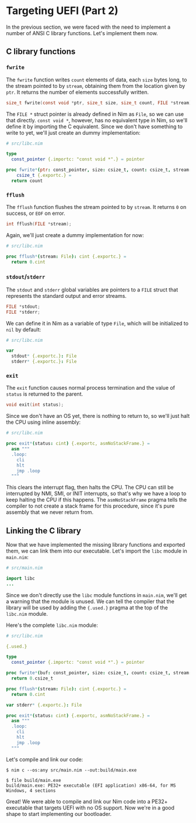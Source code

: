 # Targeting UEFI (Part 2)

In the previous section, we were faced with the need to implement a number of ANSI C library functions. Let's implement them now.

## C library functions

### `fwrite`

The `fwrite` function writes `count` elements of data, each `size` bytes long, to the stream pointed to by `stream`, obtaining them from the location given by `ptr`. It returns the number of elements successfully written.

```c
size_t fwrite(const void *ptr, size_t size, size_t count, FILE *stream);
```

The `FILE *` struct pointer is already defined in Nim as `File`, so we can use that directly. `const void *`, however, has no equivalent type in Nim, so we'll define it by importing the C equivalent. Since we don't have something to write to yet, we'll just create an dummy implementation:

```nim
# src/libc.nim

type
  const_pointer {.importc: "const void *".} = pointer

proc fwrite*(ptr: const_pointer, size: csize_t, count: csize_t, stream: File):
    csize_t {.exportc.} =
  return count
```

### `fflush`

The `fflush` function flushes the stream pointed to by `stream`. It returns `0` on success, or `EOF` on error.

```c
int fflush(FILE *stream);
```

Again, we'll just create a dummy implementation for now:

```nim
# src/libc.nim

proc fflush*(stream: File): cint {.exportc.} =
  return 0.cint
```

### `stdout`/`stderr`

The `stdout` and `stderr` global variables are pointers to a `FILE` struct that represents the standard output and error streams.

```c
FILE *stdout;
FILE *stderr;
```

We can define it in Nim as a variable of type `File`, which will be initialized to `nil` by default:

```nim
# src/libc.nim

var
  stdout* {.exportc.}: File
  stderr* {.exportc.}: File
```

### `exit`

The `exit` function causes normal process termination and the value of `status` is returned to the parent.

```c
void exit(int status);
```

Since we don't have an OS yet, there is nothing to return to, so we'll just halt the CPU using inline assembly:

```nim
# src/libc.nim

proc exit*(status: cint) {.exportc, asmNoStackFrame.} =
  asm """
  .loop:
    cli
    hlt
    jmp .loop
  """
```

This clears the interrupt flag, then halts the CPU. The CPU can still be interrupted by NMI, SMI, or INIT interrupts, so that's why we have a loop to keep halting the CPU if this happens. The `asmNoStackFrame` pragma tells the compiler to not create a stack frame for this procedure, since it's pure assembly that we never return from.

## Linking the C library

Now that we have implemented the missing library functions and exported them, we can link them into our executable. Let's import the `libc` module in `main.nim`:

```nim
# src/main.nim

import libc
...
```

Since we don't directly use the `libc` module functions in `main.nim`, we'll get a warning that the module is unused. We can tell the compiler that the library will be used by adding the `{.used.}` pragma at the top of the `libc.nim` module.

Here's the complete `libc.nim` module:

```nim
# src/libc.nim

{.used.}

type
  const_pointer {.importc: "const void *".} = pointer

proc fwrite*(buf: const_pointer, size: csize_t, count: csize_t, stream: File): csize_t {.exportc.} =
  return 0.csize_t

proc fflush*(stream: File): cint {.exportc.} =
  return 0.cint

var stderr* {.exportc.}: File

proc exit*(status: cint) {.exportc, asmNoStackFrame.} =
  asm """
  .loop:
    cli
    hlt
    jmp .loop
  """
```

Let's compile and link our code:

```sh-session
$ nim c --os:any src/main.nim --out:build/main.exe

$ file build/main.exe
build/main.exe: PE32+ executable (EFI application) x86-64, for MS Windows, 4 sections
```

Great! We were able to compile and link our Nim code into a PE32+ executable that targets UEFI with no OS support. Now we're in a good shape to start implementing our bootloader.
